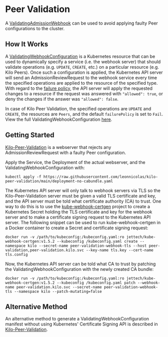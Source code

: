 # Peer Validation

A [ValidatingAdmissionWebhook](https://kubernetes.io/docs/reference/access-authn-authz/admission-controllers/#validatingadmissionwebhook) can  be used to avoid applying faulty Peer configurations to the cluster.

## How It Works

A [ValidatingWebhookConfiguration](https://kubernetes.io/docs/reference/access-authn-authz/extensible-admission-controllers/#configure-admission-webhooks-on-the-fly) is a Kubernetes resource that can be used to dynamically specify a service (i.e. the webhook server) that should validate operations (e.g. `UPDATE`, `CREATE`, etc.) on a particular resource (e.g. Kilo Peers).
Once such a configuration is applied, the Kubernetes API server will send an AdmissionReviewRequest to the webhook service every time the specified operations are applied to the resource of the specified type.
With regard to the [failure policy](https://kubernetes.io/docs/reference/access-authn-authz/extensible-admission-controllers/#failure-policy), the API server will apply the requested changes to a resource if the request was answered with `"allowed": true`, or deny the changes if the answer was `"allowed": false`.

In case of Kilo Peer Validation, the specified operations are `UPDATE` and `CREATE`, the resources are `Peers`, and the default `failurePolicy` is set to `Fail`.
View the full ValidatingWebhookConfiguration [here](https://github.com/leonnicolas/kilo-peer-validation/blob/main/deployment-no-cabundle.yaml).

## Getting Started

[Kilo-Peer-Validation](https://github.com/leonnicolas/kilo-peer-validation) is a webserver that rejects any AdmissionReviewRequest with a faulty Peer configuration.

Apply the Service, the Deployment of the actual webserver, and the ValidatingWebhookConfiguration with:
```shell
kubectl apply -f https://raw.githubusercontent.com/leonnicolas/kilo-peer-validation/main/deployment-no-cabundle.yaml
```

The Kubernetes API server will only talk to webhook servers via TLS so the Kilo-Peer-Validation server must be given a valid TLS certificate and key, and the API server must be told what certificate authority (CA) to trust.
One way to do this is to use the [kube-webhook-certgen](https://github.com/jet/kube-webhook-certgen) project to create a Kubernetes Secret holding the TLS certificate and key for the webhook server and to make a certificate signing request to the Kubernetes API server.
The following snippet can be used to run kube-webhook-certgen in a Docker container to create a Secret and certificate signing request:
```shell
docker run -v /path/to/kubeconfig:/kubeconfig.yaml:ro jettech/kube-webhook-certgen:v1.5.2 --kubeconfig /kubeconfig.yaml create --namespace kilo --secret-name peer-validation-webhook-tls --host peer-validation,peer-validation.kilo.svc --key-name tls.key --cert-name tls.config
```

Now, the Kubernetes API server can be told what CA to trust by patching the ValidatingWebhookConfiguration with the newly created CA bundle:
```shell
docker run -v /path/to/kubeconfig:/kubeconfig.yaml:ro jettech/kube-webhook-certgen:v1.5.2 --kubeconfig /kubeconfig.yaml patch --webhook-name peer-validation.kilo.svc --secret-name peer-validation-webhook-tls --namespace kilo --patch-mutating=false
```

## Alternative Method

An alternative method to generate a ValidatingWebhookConfiguration manifest without using Kubernetes' Certificate Signing API is described in [Kilo-Peer-Validation](https://github.com/leonnicolas/kilo-peer-validation#use-the-set-up-script).
